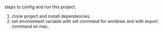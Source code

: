 steps to config and run this project.
1.  clone project and install dependencies.
2.  set environment variable with set command for windows and with export command on mac.
